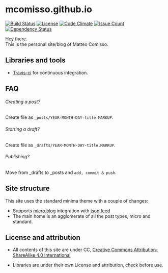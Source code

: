 # mcomisso.github.io
[![Build Status](https://travis-ci.org/mcomisso/mcomisso.github.io.svg?branch=master)](https://travis-ci.org/mcomisso/mcomisso.github.io)
[![License](http://img.shields.io/:license-gpl3-blue.svg)](http://www.gnu.org/licenses/gpl-3.0.html)
[![Code Climate](https://codeclimate.com/github/mcomisso/mcomisso.github.io/badges/gpa.svg)](https://codeclimate.com/github/mcomisso/mcomisso.github.io)
[![Issue Count](https://codeclimate.com/github/mcomisso/mcomisso.github.io/badges/issue_count.svg)](https://codeclimate.com/github/mcomisso/mcomisso.github.io)
[![Dependency Status](https://gemnasium.com/mcomisso/mcomisso.github.io.svg)](https://gemnasium.com/mcomisso/mcomisso.github.io)

Hey there.  
This is the personal site/blog of Matteo Comisso.

## Libraries and tools

- [Travis-ci](https://travis-ci.org "Travis-ci") for continuous integration.

## FAQ

###### Creating a post? 

Create file as `_posts/YEAR-MONTH-DAY-title.MARKUP`.

###### Starting a draft?

Create file as `_drafts/YEAR-MONTH-DAY-title.MARKUP`.

###### Publishing?

Move from _drafts to _posts and `add, commit & push`.

## Site structure

This site uses the standard minima theme with a couple of changes:

- Supports [micro.blog](https://micro.blog) integration with [json feed](./feed.json)
- The main home is an agglomerate of all the post types, micro and standard.

## License and attribution

- All contents of this site are under CC, [Creative Commons Attribution-ShareAlike 4.0 International](http://creativecommons.org/licenses/by-sa/4.0/)

- Libraries are under their own License and attribution, check before use.
